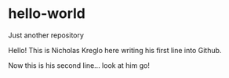 # hello-world
Just another repository

Hello! This is Nicholas Kreglo here writing his first line into Github.

Now this is his second line... look at him go!
